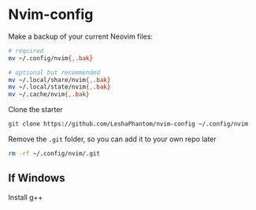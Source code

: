 # Nvim-config
Make a backup of your current Neovim files:
```sh 
# required
mv ~/.config/nvim{,.bak}

# optional but recommended
mv ~/.local/share/nvim{,.bak}
mv ~/.local/state/nvim{,.bak}
mv ~/.cache/nvim{,.bak}
```
Clone the starter
```sh
git clone https://github.com/LeshaPhantom/nvim-config ~/.config/nvim
``` 
Remove the `.git` folder, so you can add it to your own repo later
```sh
rm -rf ~/.config/nvim/.git
```

## If Windows
Install g++
